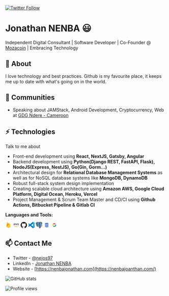 <p>
  <a href="https://twitter.com/nejos97">
    <img alt="Twitter Follow" src="https://img.shields.io/twitter/follow/nejos97?style=for-the-badge">
  </a>
</p>

# Jonathan NENBA 😃

Independent Digital Consultant | Software Developer | Co-Founder @ [Mozacoin](https://mozacoin.com) | Embracing Technology

## 🧐 About

I love technology and best practices. Github is my favourite place, it keeps me up to date with what's going on in the world.

## 👯 Communities

- Speaking about JAMStack, Android Development, Cryptocurrency, Web at [GDG Ndere - Cameroon](https://devfest.gdgdouala.com/)

## ⚡ Technologies

Talk to me about

- Front-end development using **React, NextJS, Gatsby, Angular**
- Backend development using **Python(Django REST, FastAPI, Flask), NodeJS(Express, NestJS), Go(Gin, Gorm...)**
- Architectural design for **Relational Database Management Systems** as well as for NoSQL database systems like **MongoDB, DynamoDB**
- Robust full-stack system design implementation
- Creating scalable cloud architecture using **Amazon AWS, Google Cloud Platform, Digital Ocean, Heroku, Vercel**
- Project Management & Scrum Team Master and CD/CI using **Github Actions, Bitbucket Pipeline & Gitlab CI**

**Languages and Tools:**

<code><img height="20" src="https://raw.githubusercontent.com/github/explore/80688e429a7d4ef2fca1e82350fe8e3517d3494d/topics/firebase/firebase.png"></code>
<code><img height="20" src="https://raw.githubusercontent.com/github/explore/fbceb94436312b6dacde68d122a5b9c7d11f9524/topics/aws/aws.png"></code>
<code><img height="20" src="https://raw.githubusercontent.com/github/explore/89bdd9644f44d1b12180fd512b95574fe4c54617/topics/github-api/github-api.png"></code>
<code><img height="20" src="https://raw.githubusercontent.com/github/explore/80688e429a7d4ef2fca1e82350fe8e3517d3494d/topics/visual-studio-code/visual-studio-code.png"></code>
<code><img height="20" src="https://raw.githubusercontent.com/github/explore/80688e429a7d4ef2fca1e82350fe8e3517d3494d/topics/postgresql/postgresql.png"></code>
<code><img height="20" src="https://raw.githubusercontent.com/github/explore/80688e429a7d4ef2fca1e82350fe8e3517d3494d/topics/sql/sql.png"></code>
<code><img height="20" src="https://raw.githubusercontent.com/github/explore/80688e429a7d4ef2fca1e82350fe8e3517d3494d/topics/google/google.png"></code>

## 📫 Contact Me

- Twitter - [@nejos97](https://twitter.com/nejos97)
- LinkedIn - [Jonathan NENBA](https://www.linkedin.com/in/jnenba/)
- Website - [https://nenbajonathan.com](https://nenbajoanthan.com/)


![GitHub stats](https://github-readme-stats.vercel.app/api?username=nejos97&show_icons=true)   

![Profile views](https://gpvc.arturio.dev/nejos97)  

